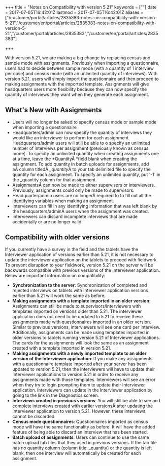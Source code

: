 ﻿+++
title = "Notes on Compatibility with version 5.21"
keywords = [""]
date = 2017-07-05T16:42:01Z
lastmod = 2017-07-05T16:42:01Z
aliases = ["/customer/portal/articles/2835383-notes-on-compatibility-with-version-5-21","/customer/en/portal/articles/2835383-notes-on-compatibility-with-version-5-21","/customer/portal/articles/2835383","/customer/en/portal/articles/2835383"]

+++

With version 5.21, we are making a big change by replacing census and
sample mode with assignments. Previously when importing a questionnaire,
users had to decide between sample mode (with a quantity of 1 interview
per case) and census mode (with an unlimited quantity of interviews).
With version 5.21, users will simply import the questionnaire and then
proceed to making assignments with the imported template. Assignments
will give headquarters users more flexibility because they can now
specify the quantity of interviews they want when they generate each
assignment.

What's New with Assignments
---------------------------

-   Users will no longer be asked to specify census mode or sample mode
    when importing a questionnaire
-   Headquarters/admin can now specify the quantity of interviews they
    would like an interviewer to perform for each assignment.
    Headquarters/admin users will still be able to o specify an
    unlimited number of interviews per assignment (previously known as
    census mode). To specify an unlimited quantity when creating
    assignments one at a time, leave the *QuantityÂ *field blank when
    creating the assignment. To add quantity in batch uploads for
    assignments, add aÂ column titledÂ *\_quantity*Â to your tab delimited
    file to specify the quantity for each assignment. To specify an
    unlimited quantity, put '-1' in the \_quantity column for that
    assignment.
-   AssignmentsÂ can now be made to either supervisors or interviewers.
    Previously, assignments could only be made to supervisors.
-   Headquarter/admin users are no longerÂ required to to fill out all
    the identifying variables when making an assignment.
-   Interviewers can fill in any identifying information that was left
    blank by the headquarters/adminÂ users when the assignment was
    created.
-   Interviewers can discard incomplete interviews that are made
    accidentally or are no longer valid.


Compatibility with older versions
---------------------------------

If you currently have a survey in the field and the tablets have the
Interviewer application of versions earlier than 5.21, it is not
necessary to update the interviewer application on the tablets to
proceed with fieldwork. To prevent disruption to your fieldwork, version
5.21 on the server will be backwards compatible with previous versions
of the Interviewer application. Below are important information on
compatibility:

-   **Synchronization to the server**: Synchronization of completed and
    rejected interviews on tablets with Interviewer application versions
    earlier than 5.21 will work the same as before.
-   **Making assignments with a template imported in an older version**:
    Assignments can still be made to supervisors/interviewers with
    templates imported on versions older than 5.21. The interviewer
    application does not need to be updated to 5.21 to receive these
    assignments made with questionnaires imported in an older version.
    Similar to previous versions, interviewers will see one card per
    interview. Additionally, assignments can be made using templates
    imported in older versions to tablets running version 5.21 of
    Interviewer applications. The cards for the assignments will look
    the same as an assignment created with a template imported in
    version 5.21.
-   **Making assignments with a newly imported template to an older
    version of the Interviewer application**: If you make any
    assignments with a questionnaire template imported after your server
    has been updated to version 5.21, then the interviewers will have to
    update their Interviewer applications to version 5.21 in order to
    receive any assignments made with those templates. Interviewers will
    see an error when they try to login prompting them to update their
    Interviewer application. Interviewers can update in the Interviewer
    application by going to the link in the Diagnostics screen.
-   **Interviews created in previous versions**: You will still be able
    to see and complete interviews created with earlier versionsÂ after
    updating the Interviewer application to version 5.21. However, these
    interviews cannot be discarded.
-   **Census mode questionnaires**: Questionnaires imported as census
    mode will have the same functionality as before. It will have the
    added feature of being able to discard an interview that has been
    started.
-   **Batch upload of assignments**: Users can continue to use the same
    batch upload tab files that they used in previous versions. If the
    tab file has no quantity column (column title: \_quantity) or the
    quantity is left blank, then one interview will automatically be
    created for each assignment.
